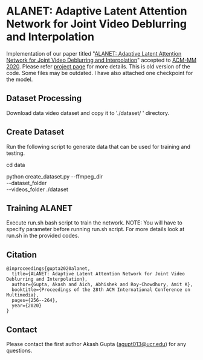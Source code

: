 # ALANET: Adaptive Latent Attention Network for Joint Video Deblurring and Interpolation

Implementation of our paper titled "[ALANET: Adaptive Latent Attention Network for Joint Video Deblurring and Interpolation](https://arxiv.org/abs/2009.01005)" accepted to [ACM-MM 2020](https://2020.acmmm.org/).
Please refer [project page](https://akashagupta.com/ALANET.html) for more details. This is old version of the code. Some files may be outdated. I have also attached one checkpoint for the model.

## Dataset Processing
Download data video dataset and copy it to './dataset/ ' directory.

## Create Dataset
Run the following script to generate data that can be used for training and testing.

cd data

python create_dataset.py --ffmpeg_dir <path-to-ffmpeg-dir>              \
                         --dataset_folder <path-to-store-video-data>  \
                         --videos_folder ./dataset


## Training ALANET
Execute run.sh bash script to train the network.
NOTE: You will have to specify parameter before running run.sh script.
       For more details look at run.sh in the provided codes.

## Citation
```
@inproceedings{gupta2020alanet,
  title={ALANET: Adaptive Latent Attention Network for Joint Video Deblurring and Interpolation},
  author={Gupta, Akash and Aich, Abhishek and Roy-Chowdhury, Amit K},
  booktitle={Proceedings of the 28th ACM International Conference on Multimedia},
  pages={256--264},
  year={2020}
}
```
    
## Contact
Please contact the first author Akash Gupta ([agupt013@ucr.edu](agupt013@ucr.edu)) for any questions.

